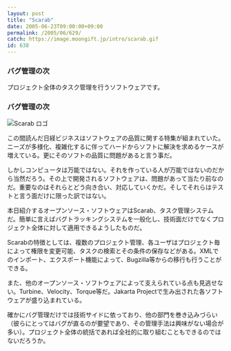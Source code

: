 ```yaml
---
layout: post
title: "Scarab"
date: 2005-06-23T09:00:00+09:00
permalink: /2005/06/629/
catch: https://image.moongift.jp/intro/scarab.gif
id: 638
---
```

### バグ管理の次
  
プロジェクト全体のタスク管理を行うソフトウェアです。  
<!--more-->  

### バグ管理の次
  

![Scarab ロゴ](https://image.moongift.jp/intro/scarab.gif "Scarab ロゴ")

  

この間読んだ日経ビジネスはソフトウェアの品質に関する特集が組まれていた。ニーズが多様化、複雑化するに伴ってハードからソフトに解決を求めるケースが増えている。更にそのソフトの品質に問題があると言う事だ。

  

しかしコンピュータは万能ではない。それを作っている人が万能ではないのだから当然だろう。その上で開発されるソフトウェアは、問題があって当たり前なのだ。重要なのはそれらとどう向き合い、対応していくかだ。そしてそれらはテストと言う面だけに限った訳ではない。

  

本日紹介するオープンソース・ソフトウェアはScarab、タスク管理システムだ。簡単に言えばバグトラッキングシステムを一般化し、技術面だけでなくプロジェクト全体に対して適用できるようしたものだ。

  

Scarabの特徴としては、複数のプロジェクト管理、各ユーザはプロジェクト毎によって権限を変更可能、タスクの検索とその条件の保存などがある。XMLでのインポート、エクスポート機能によって、Bugzilla等からの移行も行うことができる。

  

また、他のオープンソース・ソフトウェアによって支えられている点も見逃せない。Turbine、Velocity、Torque等だ。Jakarta Projectで生み出された各ソフトウェアが盛り込まれている。

  

確かにバグ管理だけでは技術サイドに依っており、他の部門を巻き込みづらい（彼らにとってはバグが直るのが要望であり、その管理手法は興味がない場合が多い）。プロジェクト全体の統括であれば全社的に取り組むこともできるのではないだろうか。

